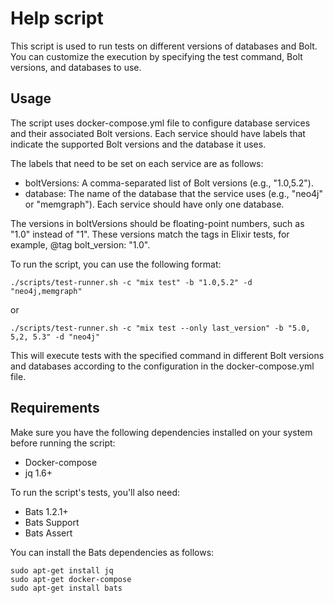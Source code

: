 # Help script

This script is used to run tests on different versions of databases and Bolt. You can customize the execution by specifying the test command, Bolt versions, and databases to use.

## Usage

The script uses docker-compose.yml file to configure database services and their associated Bolt versions. Each service should have labels that indicate the supported Bolt versions and the database it uses.

The labels that need to be set on each service are as follows:

- boltVersions: A comma-separated list of Bolt versions (e.g., "1.0,5.2").
- database: The name of the database that the service uses (e.g., "neo4j" or "memgraph"). Each service should have only one database.

The versions in boltVersions should be floating-point numbers, such as "1.0" instead of "1". These versions match the tags in Elixir tests, for example, @tag bolt_version: "1.0".

To run the script, you can use the following format:

```shell
./scripts/test-runner.sh -c "mix test" -b "1.0,5.2" -d "neo4j,memgraph"
```

or

```shell
./scripts/test-runner.sh -c "mix test --only last_version" -b "5.0, 5,2, 5.3" -d "neo4j"
```

This will execute tests with the specified command in different Bolt versions and databases according to the configuration in the docker-compose.yml file.

## Requirements
Make sure you have the following dependencies installed on your system before running the script:

- Docker-compose
- jq 1.6+

To run the script's tests, you'll also need:

- Bats 1.2.1+
- Bats Support
- Bats Assert

You can install the Bats dependencies as follows:

```shell
sudo apt-get install jq
sudo apt-get docker-compose
sudo apt-get install bats
```